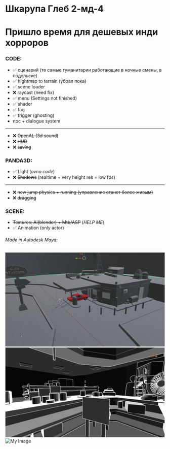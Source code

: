 # Шкарупа Глеб 2-мд-4

# Пришло время для дешевых инди хорроров

### CODE: 
- ✅ сценарий (те самые гуманитарии работающие в ночные смены, в подольске)
- ✅ hightmap to terrain (убрал пока)
- ✅ scene loader
- ❌ raycast (need fix)
- ✅ menu (Settings not finished)
- ✅ shader
- ✅ fog
- ✅ trigger (ghosting)
- npc + dialogue system
---
- ❌ ~~OpenAL (3d sound)~~
- ❌ ~~HUD~~
- ❌ ~~saving~~

### PANDA3D:
- ✅ Light (_ovno code_)
- ❌ ~~Shadows~~ (realtime + very height res = low fps)
---
- ❌ ~~new jump physics + running (управление станет более живым)~~
- ❌ ~~dragging~~

### SCENE: 
- ~~Textures: Ai(blender) + Mtb/ASP~~ (_HELP ME_)
- ✅ Animation (only actor) 

###### Made in Autodesk Maya:
![My Image](screen2.png)
![My Image](screen.png)
![My Image](screen3.png)

